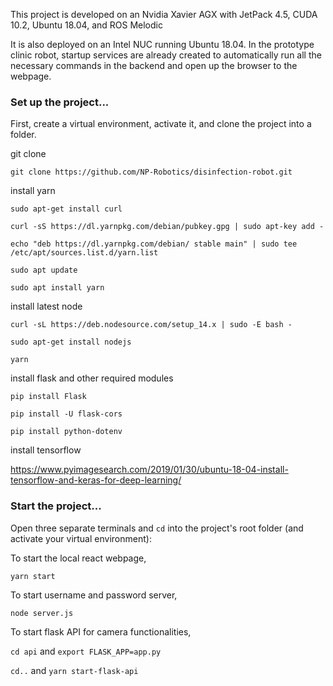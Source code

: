 This project is developed on an Nvidia Xavier AGX with JetPack 4.5, CUDA 10.2, Ubuntu 18.04, and ROS Melodic

It is also deployed on an Intel NUC running Ubuntu 18.04. In the prototype clinic robot, startup services are already created to automatically run all the necessary commands in the backend and open up the browser to the webpage. 

### Set up the project...

First, create a virtual environment, activate it, and clone the project into a folder.

git clone

`git clone https://github.com/NP-Robotics/disinfection-robot.git`

install yarn

`sudo apt-get install curl`

`curl -sS https://dl.yarnpkg.com/debian/pubkey.gpg | sudo apt-key add -`

`echo "deb https://dl.yarnpkg.com/debian/ stable main" | sudo tee /etc/apt/sources.list.d/yarn.list`

`sudo apt update`

`sudo apt install yarn`

install latest node

`curl -sL https://deb.nodesource.com/setup_14.x | sudo -E bash -`

`sudo apt-get install nodejs`

`yarn`

install flask and other required modules

`pip install Flask`

`pip install -U flask-cors`

`pip install python-dotenv`

install tensorflow

https://www.pyimagesearch.com/2019/01/30/ubuntu-18-04-install-tensorflow-and-keras-for-deep-learning/

### Start the project...

Open three separate terminals and `cd` into the project's root folder (and activate your virtual environment):

To start the local react webpage,

`yarn start`

To start username and password server,

`node server.js`

To start flask API for camera functionalities,

`cd api` and `export FLASK_APP=app.py`

`cd..` and `yarn start-flask-api`
